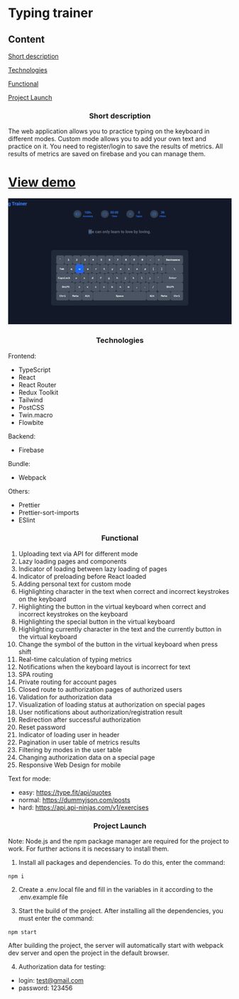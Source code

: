 # Typing trainer
## Content
[Short description](#description)

[Technologies](#theology)

[Functional](#functional)

[Project Launch](#init)




<a name="description"><h3 style="text-align: center">Short description</h3></a>

The web application allows you to practice typing on the keyboard in different modes. Custom mode allows you to add your own text and practice on it. You need to register/login to save the results of metrics. All results of metrics are saved on firebase and you can manage them.

# [View demo](https://link)
![Example of a typing trainer](https://raw.githubusercontent.com/Ra3d0r/typing-trainer/gif/example.gif)


<a name="theology"><h3 style="text-align: center">Technologies</h3></a>

Frontend:
- TypeScript
- React
- React Router
- Redux Toolkit
- Tailwind
- PostCSS
- Twin.macro
- Flowbite

Backend: 
- Firebase

Bundle:
- Webpack

Others:
- Prettier
- Prettier-sort-imports
- ESlint



<a name="functional" ><h3 style="text-align: center">Functional</h3></a>

1. Uploading text via API for different mode
2. Lazy loading pages and components
3. Indicator of loading between lazy loading of pages 
4. Indicator of preloading before React loaded
5. Adding personal text for custom mode
6. Highlighting character in the text when correct and incorrect keystrokes on the keyboard
7. Highlighting the button in the virtual keyboard when correct and incorrect keystrokes on the keyboard
8. Highlighting the special button in the virtual keyboard
9. Highlighting currently character in the text and the currently button in the virtual keyboard
10. Change the symbol of the button in the virtual keyboard when press shift
11. Real-time calculation of typing metrics
12. Notifications when the keyboard layout is incorrect for text
13. SPA routing
14. Private routing for account pages
15. Closed route to authorization pages of authorized users
16. Validation for authorization data
17. Visualization of loading status at authorization on special pages
18. User notifications about authorization/registration result
19. Redirection after successful authorization
20. Reset password
21. Indicator of loading user in header
22. Pagination in user table of metrics results
23. Filtering by modes in the user table
24. Changing authorization data on a special page
25. Responsive Web Design for mobile

Text for mode: 
- easy: https://type.fit/api/quotes
- normal: https://dummyjson.com/posts
- hard: https://api.api-ninjas.com/v1/exercises


<a name="init" ><h3 style="text-align: center">Project Launch</h3></a>

Note: Node.js and the npm package manager are required for the project to work. For further actions it is necessary to install them.

1. Install all packages and dependencies. To do this, enter the command:

```no-highlight
npm i
```
2. Create a .env.local file and fill in the variables in it according to the .env.example file

3. Start the build of the project. After installing all the dependencies, you must enter the command:

```no-highlight
npm start
```

After building the project, the server will automatically start with webpack dev server and open the project in the default browser.

4. Authorization data for testing:

- login: test@gmail.com
- password: 123456







 





